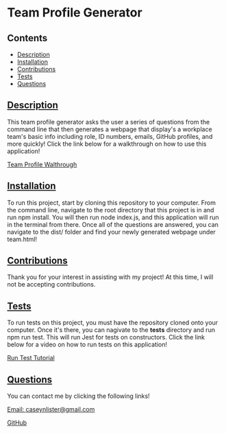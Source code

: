 # Team Profile Generator
  
## Contents
  
  * [Description](#description)
  * [Installation](#installation)
  * [Contributions](#contributions)
  * [Tests](#tests)
  * [Questions](#questions)
    
## [Description](#Contents)
  
 This team profile generator asks the user a series of questions from the command line that then generates a webpage that display's a workplace team's basic info including role, ID numbers, emails, GitHub profiles, and more quickly! Click the link below for a walkthrough on how to use this application!

 [Team Profile Walthrough](https://drive.google.com/file/d/1arPr6DVVyEF9iDGmtPS1kDbiuMBdyLc5/view?usp=sharing)
  
## [Installation](#Contents)
  
To run this project, start by cloning this repository to your computer. From the command line, navigate to the root directory that this project is in and run npm install. You will then run node index.js, and this application will run in the terminal from there. Once all of the questions are answered, you can navigate to the dist/ folder and find your newly generated webpage under team.html!
     
  
## [Contributions](#Contents)
  
Thank you for your interest in assisting with my project! At this time, I will not be accepting contributions.
  
## [Tests](#Contents)
  
To run tests on this project, you must have the repository cloned onto your computer. Once it's there, you can nagivate to the __tests__ directory and run npm run test. This will run Jest for tests on constructors. Click the link below for a video on how to run tests on this application!

[Run Test Tutorial](https://drive.google.com/file/d/1X5rqSBAG8mmEMjGl7YQpNMh0QutbEWmY/view?usp=sharing)
  
## [Questions](#Contents)
  
You can contact me by clicking the following links!
  
[Email: caseynlister@gmail.com](mailto:caseynlister@gmail.com)
  
[GitHub](https://github.com/caseylister)